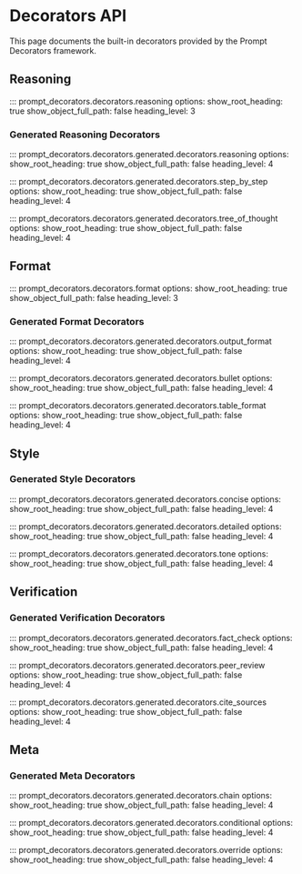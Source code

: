 # Decorators API

This page documents the built-in decorators provided by the Prompt Decorators framework.

## Reasoning

::: prompt_decorators.decorators.reasoning
    options:
      show_root_heading: true
      show_object_full_path: false
      heading_level: 3

### Generated Reasoning Decorators

::: prompt_decorators.decorators.generated.decorators.reasoning
    options:
      show_root_heading: true
      show_object_full_path: false
      heading_level: 4

::: prompt_decorators.decorators.generated.decorators.step_by_step
    options:
      show_root_heading: true
      show_object_full_path: false
      heading_level: 4

::: prompt_decorators.decorators.generated.decorators.tree_of_thought
    options:
      show_root_heading: true
      show_object_full_path: false
      heading_level: 4

## Format

::: prompt_decorators.decorators.format
    options:
      show_root_heading: true
      show_object_full_path: false
      heading_level: 3

### Generated Format Decorators

::: prompt_decorators.decorators.generated.decorators.output_format
    options:
      show_root_heading: true
      show_object_full_path: false
      heading_level: 4

::: prompt_decorators.decorators.generated.decorators.bullet
    options:
      show_root_heading: true
      show_object_full_path: false
      heading_level: 4

::: prompt_decorators.decorators.generated.decorators.table_format
    options:
      show_root_heading: true
      show_object_full_path: false
      heading_level: 4

## Style

### Generated Style Decorators

::: prompt_decorators.decorators.generated.decorators.concise
    options:
      show_root_heading: true
      show_object_full_path: false
      heading_level: 4

::: prompt_decorators.decorators.generated.decorators.detailed
    options:
      show_root_heading: true
      show_object_full_path: false
      heading_level: 4

::: prompt_decorators.decorators.generated.decorators.tone
    options:
      show_root_heading: true
      show_object_full_path: false
      heading_level: 4

## Verification

### Generated Verification Decorators

::: prompt_decorators.decorators.generated.decorators.fact_check
    options:
      show_root_heading: true
      show_object_full_path: false
      heading_level: 4

::: prompt_decorators.decorators.generated.decorators.peer_review
    options:
      show_root_heading: true
      show_object_full_path: false
      heading_level: 4

::: prompt_decorators.decorators.generated.decorators.cite_sources
    options:
      show_root_heading: true
      show_object_full_path: false
      heading_level: 4

## Meta

### Generated Meta Decorators

::: prompt_decorators.decorators.generated.decorators.chain
    options:
      show_root_heading: true
      show_object_full_path: false
      heading_level: 4

::: prompt_decorators.decorators.generated.decorators.conditional
    options:
      show_root_heading: true
      show_object_full_path: false
      heading_level: 4

::: prompt_decorators.decorators.generated.decorators.override
    options:
      show_root_heading: true
      show_object_full_path: false
      heading_level: 4
